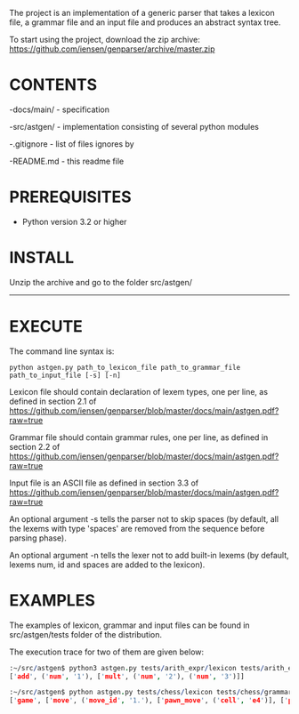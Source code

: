 

The project is an implementation of a generic parser that takes a lexicon file, a grammar file 
and an input file and produces an abstract syntax tree.

To start using the project, download the zip archive:
https://github.com/iensen/genparser/archive/master.zip

CONTENTS
================
-docs/main/ - specification

-src/astgen/ - implementation consisting of several python modules

-.gitignore - list of files ignores by 

-README.md - this readme file

PREREQUISITES
=============
- Python version 3.2 or higher 
 
INSTALL
=======
Unzip the archive and go to the folder src/astgen/

--------------------------------------------------------------------------------
EXECUTE
=======

The command line syntax is:
```
python astgen.py path_to_lexicon_file path_to_grammar_file path_to_input_file [-s] [-n]
```
Lexicon file should contain declaration of lexem types, one per line, as defined in section 2.1 of https://github.com/iensen/genparser/blob/master/docs/main/astgen.pdf?raw=true

Grammar file should contain grammar rules, one per line, as defined in section 2.2 of https://github.com/iensen/genparser/blob/master/docs/main/astgen.pdf?raw=true

Input file is an ASCII file as defined in section 3.3 of 
https://github.com/iensen/genparser/blob/master/docs/main/astgen.pdf?raw=true

An optional argument -s tells the parser not to skip spaces (by default, all the lexems with type 'spaces' are removed from the sequence before parsing phase).

An optional argument -n tells the lexer not to add built-in lexems (by default, lexems num, id and spaces are added to the lexicon).

EXAMPLES
=======

The examples of lexicon, grammar and input files can be found in 
src/astgen/tests folder of the distribution.

The execution trace for two of them are given below: 
```prolog
:~/src/astgen$ python3 astgen.py tests/arith_expr/lexicon tests/arith_expr/grammar tests/arith_expr/input
['add', ('num', '1'), ['mult', ('num', '2'), ('num', '3')]]
```
```prolog
:~/src/astgen$ python astgen.py tests/chess/lexicon tests/chess/grammar tests/chess/input -n
['game', ['move', ('move_id', '1.'), ['pawn_move', ('cell', 'e4')], ['pawn_move', ('cell', 'e5')]], ['move', ('move_id', '2.'), ['move', ['fig', ('figure', 'Q')], ('cell', 'h5')], ['move', ['fig', ('figure', 'N')], ('cell', 'c6')]], ['move', ('move_id', '3.'), ['move', ['fig', ('figure', 'B')], ('cell', 'c4')], ['move', ['fig', ('figure', 'N')], ('cell', 'f6')]]]
```


